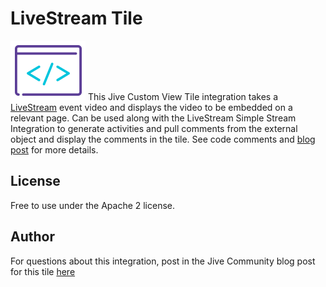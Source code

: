 # LiveStream Tile
[![JiveDev](dev_logo.png)](https://developer.jiveosftware.com)
This Jive Custom View Tile integration takes a [LiveStream](https://www.livestream.com) event video and displays the video to be embedded on a relevant page. Can be used along with the LiveStream Simple Stream Integration to generate activities and pull comments from the external object and display the comments in the tile. See code comments and [blog post](https://community.jivesoftware.com/community/developer/blog/2016/09/27/project-livestream-custom-view-tile-simple-stream-integration-wapp) for more details.


## License
Free to use under the Apache 2 license.


## Author
For questions about this integration, post in the Jive Community blog post for this tile [here](https://community.jivesoftware.com/community/developer/blog/2016/09/27/project-livestream-custom-view-tile-simple-stream-integration-wapp)
